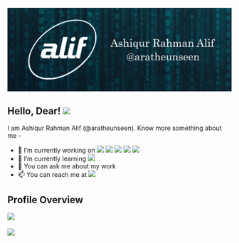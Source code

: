 ![Header](https://github.com/aratheunseen/aratheunseen/blob/master/src/header.jpg "Header")

## Hello, Dear! <img src="https://raw.githubusercontent.com/MartinHeinz/MartinHeinz/master/wave.gif" width="30px">

I am Ashiqur Rahman Alif (@aratheunseen). Know more something about me -

- 🔭 I’m currently working on ![](https://img.shields.io/badge/-C++-informational?style=flat&logo=data:image/svg%2bxml;base64,<BASE64_DATA>) ![](https://img.shields.io/badge/-Python-informational?style=flat&logo=data:image/svg%2bxml;base64,<BASE64_DATA>) ![](https://img.shields.io/badge/-Xamarin-informational?style=flat&logo=data:image/svg%2bxml;base64,<BASE64_DATA>)  ![](https://img.shields.io/badge/-Flutter-informational?style=flat&logo=data:image/svg%2bxml;base64,<BASE64_DATA>) ![](https://img.shields.io/badge/-Xamarin-informational?style=flat&logo=data:image/svg%2bxml;base64,<BASE64_DATA>)
- 🌱 I’m currently learning ![](https://img.shields.io/badge/-Computer%20Network-informational?style=flat&logo=data:image/svg%2bxml;base64,<BASE64_DATA>)
- 💬 You can ask me about my work
- 📫 You can reach me at  [<img src="https://img.shields.io/badge/linkedin-%230077B5.svg?&style=for-the-badge&logo=linkedin&logoColor=white" />](https://www.linkedin.com/in/aratheunseen/)

## Profile Overview
![](https://github-readme-stats.vercel.app/api?username=aratheunseen)


<img align="center" src="https://github-readme-stats.vercel.app/api/top-langs/?username=aratheunseen"/>
